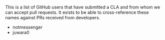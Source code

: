 This is a list of GitHub users that have submitted a CLA and from whom we can
accept pull requests. It exists to be able to cross-reference these names
against PRs received from developers.

* notmessenger
*  juwara0

